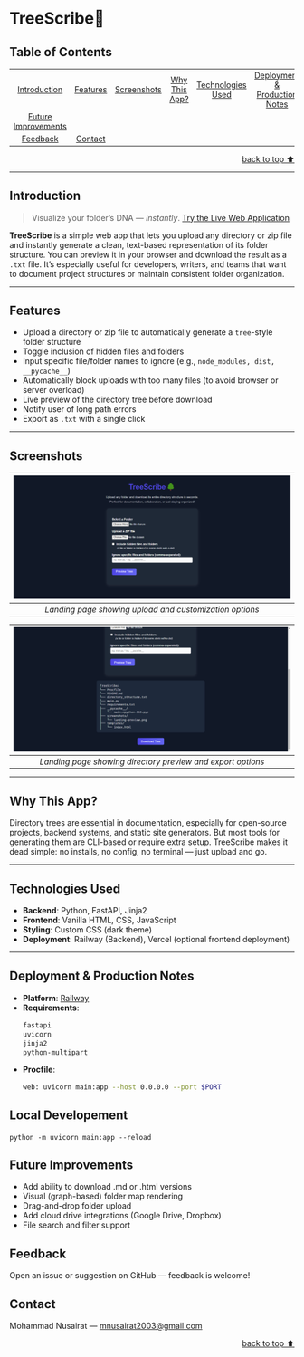 # TreeScribe🌳

## Table of Contents
<dev align="center">
    <table align="center">
        <tr>
            <td><a href="#introduction">Introduction</a></td>        
            <td><a href="#features">Features</a></td>
            <td><a href="#screenshots">Screenshots</a></td>
            <td><a href="#why-this-app">Why This App?</a></td>
            <td><a href="#technologies-used">Technologies Used</a></td>
            <td><a href="#deployment--production-notes">Deployment & Production Notes</a></td>
            <td><a href="#local-developement">Local Developement</a></td>
        </tr>
        <tr>
            <td><a href="#future-improvements">Future Improvements</a></td>
        </tr>
        <tr>
            <td><a href="#feedback">Feedback</a></td>
            <td><a href="#contact">Contact</a></td>
        </tr>
    </table>
</dev>

<p align="right"><a href="#introduction">back to top ⬆️</a></p>

---

## Introduction

> Visualize your folder’s DNA — *instantly*. [Try the Live Web Application](https://web-production-7ebec6.up.railway.app/)

**TreeScribe** is a simple web app that lets you upload any directory or zip file and instantly generate a clean, text-based representation of its folder structure. You can preview it in your browser and download the result as a `.txt` file. It’s especially useful for developers, writers, and teams that want to document project structures or maintain consistent folder organization.

---

## Features

- Upload a directory or zip file to automatically generate a `tree`-style folder structure
- Toggle inclusion of hidden files and folders
- Input specific file/folder names to ignore (e.g., `node_modules, dist, __pycache__`)
- Automatically block uploads with too many files (to avoid browser or server overload)
- Live preview of the directory tree before download
- Notify user of long path errors
- Export as `.txt` with a single click

---

## Screenshots

| ![screenshot](screenshots/landing-preview.png) |
|:--:|
| *Landing page showing upload and customization options* |

| ![screenshot](screenshots/final-preview.png) |
|:--:|
| *Landing page showing directory preview and export options* |

---

## Why This App?

Directory trees are essential in documentation, especially for open-source projects, backend systems, and static site generators. But most tools for generating them are CLI-based or require extra setup. TreeScribe makes it dead simple: no installs, no config, no terminal — just upload and go.

---

## Technologies Used

- **Backend**: Python, FastAPI, Jinja2
- **Frontend**: Vanilla HTML, CSS, JavaScript
- **Styling**: Custom CSS (dark theme)
- **Deployment**: Railway (Backend), Vercel (optional frontend deployment)

---

## Deployment & Production Notes

- **Platform**: [Railway](https://railway.app)
- **Requirements**: 
  ```
  fastapi
  uvicorn
  jinja2
  python-multipart
  ```
- **Procfile**:
  ```bash
  web: uvicorn main:app --host 0.0.0.0 --port $PORT
  ```

## Local Developement
  ```
  python -m uvicorn main:app --reload
  ```

## Future Improvements
- Add ability to download .md or .html versions
- Visual (graph-based) folder map rendering
- Drag-and-drop folder upload
- Add cloud drive integrations (Google Drive, Dropbox)
- File search and filter support

## Feedback
Open an issue or suggestion on GitHub — feedback is welcome!

## Contact
Mohammad Nusairat — mnusairat2003@gmail.com

<p align="right"><a href="#introduction">back to top ⬆️</a></p>